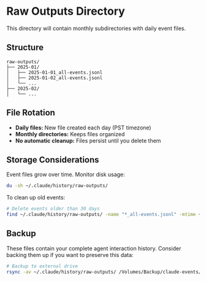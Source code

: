# Raw Outputs Directory

This directory will contain monthly subdirectories with daily event files.

## Structure

```
raw-outputs/
├── 2025-01/
│   ├── 2025-01-01_all-events.jsonl
│   ├── 2025-01-02_all-events.jsonl
│   └── ...
├── 2025-02/
│   └── ...
```

## File Rotation

- **Daily files:** New file created each day (PST timezone)
- **Monthly directories:** Keeps files organized
- **No automatic cleanup:** Files persist until you delete them

## Storage Considerations

Event files grow over time. Monitor disk usage:

```bash
du -sh ~/.claude/history/raw-outputs/
```

To clean up old events:

```bash
# Delete events older than 30 days
find ~/.claude/history/raw-outputs/ -name "*_all-events.jsonl" -mtime +30 -delete
```

## Backup

These files contain your complete agent interaction history. Consider backing them up if you want to preserve this data:

```bash
# Backup to external drive
rsync -av ~/.claude/history/raw-outputs/ /Volumes/Backup/claude-events/
```
